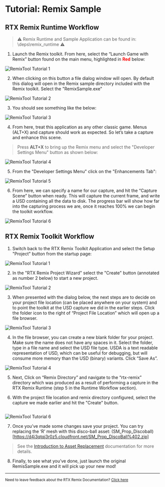 # Tutorial: Remix Sample
## RTX Remix Runtime Workflow
> ⚠️ Remix Runtime and Sample Application can be found in: <remix-toolkit-install-dir>\deps\remix_runtime ⚠️

1. Launch the Remix toolkit.  From here, select the “Launch Game with Remix” button found on the main menu, highlighted in <span style="color:red">**Red**</span> below:

![RemixTool Tutorial 1](../data/images/remix-remixtutorial-001.png)

2. When clicking on this button a file dialog window will open.  By default this dialog will open in the Remix sample directory included with the Remix toolkit.  Select the "RemixSample.exe"

![RemixTool Tutorial 2](../data/images/remix-remixtutorial-002.png)

3. You should see something like the below:

![RemixTool Tutorial 3](../data/images/remix_909.png)

4. From here, treat this application as any other classic game. Menus (ALT+X) and capture should work as expected. So let’s take a capture and enhance this scene.

> Press **ALT+X** to bring up the Remix menu and select the "Developer Settings Menu" button as shown below:

![RemixTool Tutorial 4](../data/images/remix_910.png)

5. From the "Developer Settings Menu" click on the "Enhancements Tab":

![RemixTool Tutorial 5](../data/images/remix_911.png)

6. From here, we can specify a name for our capture, and hit the “Capture Scene” button when ready. This will capture the current frame, and write a USD containing all the data to disk. The progress bar will show how far into the capturing process we are, once it reaches 100% we can begin the toolkit workflow.

![RemixTool Tutorial 6](../data/images/remix_912.png)


## RTX Remix Toolkit Workflow

1. Switch back to the RTX Remix Toolkit Application and select the Setup "Project" button from the startup page:

![RemixTool Tutorial 1](../data/images/remix_913.png)

2. In the "RTX Remix Project Wizard" select the "Create" button (annotated as number 2 below) to start a new project.

![RemixTool Tutorial 2](../data/images/remix_914.png)

3. When presented with the dialog below, the next steps are to decide on your project file location (can be placed anywhere on your system) and to point the toolkit at the USD capture we did in the earlier steps. Click the folder icon to the right of “Project File Location” which will open up a file browser.

![RemixTool Tutorial 3](../data/images/remix_915.png)

4. In the file browser, you can create a new blank folder for your project. Make sure the name does not have any spaces in it. Select the folder,  type in a file name and select the USD file type. USDA is a text readable representation of USD, which can be useful for debugging, but will consume more memory than the USD (binary) variants. Click “Save As”.

![RemixTool Tutorial 4](../data/images/remix_916.png)

5. Next, Click on “Remix Directory” and navigate to the “rtx-remix” directory which was produced as a result of performing a capture in the RTX Remix Runtime (step 5 in the Runtime Workflow section).

6. With the project file location and remix directory configured, select the capture we made earlier and hit the "Create" button.

```{warning} An User Account Control panel will be prompted to be able to symlink your project into your game. Please click "Yes". On Windows, the user needs specific right to be able to create symlink(s): [article](https://learn.microsoft.com/en-us/windows/security/threat-protection/security-policy-settings/create-symbolic-links)
```

![RemixTool Tutorial 6](../data/images/remix-remixtutorial-003.png)

7. Once you’ve made some changes save your project.  You can try replacing the ‘R’ mesh with this disco-ball asset:
(SM_Prop_Discoball)[https://d4i3qtqj3r0z5.cloudfront.net/SM_Prop_DiscoBall%402.zip]

> See the [Introduction to Asset Replacement](learning-assets.md) documentation for more details.

8. Finally, to see what you’ve done, just launch the original RemisSample.exe and it will pick up your new mod!

***
<sub> Need to leave feedback about the RTX Remix Documentation?  [Click here](https://github.com/NVIDIAGameWorks/rtx-remix/issues/new?assignees=nvdamien&labels=documentation%2Cfeedback%2Ctriage&projects=&template=documentation_feedback.yml&title=%5BDocumentation+feedback%5D%3A+) </sub>
